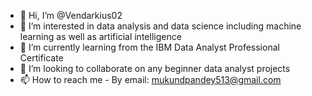 - 👋 Hi, I’m @Vendarkius02
- 👀 I’m interested in data analysis and data science including machine learning as well as artificial intelligence
- 🌱 I’m currently learning from the IBM Data Analyst Professional Certificate
- 💞️ I’m looking to collaborate on any beginner data analyst projects
- 📫 How to reach me - By email: mukundpandey513@gmail.com

<!---
Vendarkius02/Vendarkius02 is a ✨ special ✨ repository because its `README.md` (this file) appears on your GitHub profile.
You can click the Preview link to take a look at your changes.
--->
